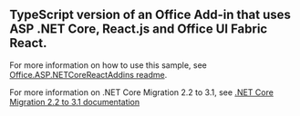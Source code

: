 ## TypeScript version of an Office Add-in that uses ASP .NET Core, React.js and Office UI Fabric React.

For more information on how to use this sample, see [Office.ASP.NETCoreReactAddins readme](../readme.md).

For more information on .NET Core Migration 2.2 to 3.1, see
[.NET Core Migration 2.2 to 3.1 documentation](https://docs.microsoft.com/en-us/aspnet/core/migration/22-to-30?view=aspnetcore-3.1&tabs=visual-studio)
